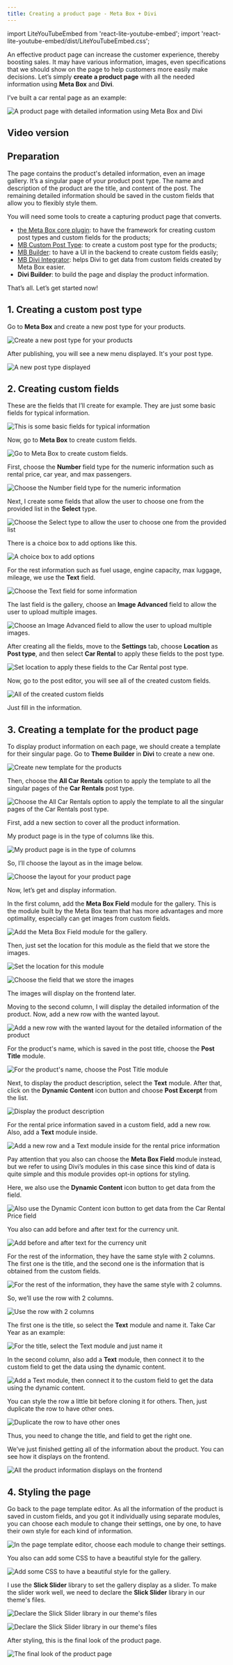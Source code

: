 ```yaml
---
title: Creating a product page - Meta Box + Divi
---
```

import LiteYouTubeEmbed from 'react-lite-youtube-embed';
import 'react-lite-youtube-embed/dist/LiteYouTubeEmbed.css';

An effective product page can increase the customer experience, thereby boosting sales. It may have various information, images, even specifications that we should show on the page to help customers more easily make decisions. Let’s simply **create a product page** with all the needed information using **Meta Box** and **Divi**.

I’ve built a car rental page as an example:

![A product page with detailed information using Meta Box and Divi](https://imgur.elightup.com/aIP5koT.png)

## Video version

<LiteYouTubeEmbed id='m_nVNG0b7SY' />

## Preparation

The page contains the product's detailed information, even an image gallery. It’s a singular page of your product post type. The name and description of the product are the title, and content of the post. The remaining detailed information should be saved in the custom fields that allow you to flexibly style them.

You will need some tools to create a capturing product page that converts.
* [the Meta Box core plugin](https://wordpress.org/plugins/meta-box/): to have the framework for creating custom post types and custom fields for the products;
* [MB Custom Post Type](https://metabox.io/plugins/custom-post-type/): to create a custom post type for the products;
* [MB Builder](https://metabox.io/plugins/meta-box-builder/): to have a UI in the backend to create custom fields easily;
* [MB Divi Integrator](https://metabox.io/plugins/mb-divi-integrator/): helps Divi to get data from custom fields created by Meta Box easier.
* **Divi Builder**: to build the page and display the product information.

That’s all. Let’s get started now!

## 1. Creating a custom post type

Go to **Meta Box** and create a new post type for your products.

![Create a new post type for your products](https://imgur.elightup.com/ZupjzBq.png)

After publishing, you will see a new menu displayed. It's your post type.

![A new post type displayed](https://imgur.elightup.com/uUJvBtB.png)

## 2. Creating custom fields

These are the fields that I’ll create for example. They are just some basic fields for typical information.

![This is some basic fields for typical information](https://imgur.elightup.com/ptvvIYY.png)

Now, go to **Meta Box** to create custom fields.

![Go to Meta Box to create custom fields.](https://imgur.elightup.com/L1TGOzd.png)

First, choose the **Number** field type for the numeric information such as rental price, car year, and max passengers.

![Choose the Number field type for the numeric information](https://imgur.elightup.com/312wMwY.png)

Next, I create some fields that allow the user to choose one from the provided list in the **Select** type.

![Choose the Select type to allow the user to choose one from the provided list](https://imgur.elightup.com/7bObtM9.png)

There is a choice box to add options like this.

![A choice box to add options](https://imgur.elightup.com/cEsHD0m.png)

For the rest information such as fuel usage, engine capacity, max luggage, mileage, we use the **Text** field.

![Choose the Text field for some information](https://imgur.elightup.com/gaKpAAg.png)

The last field is the gallery, choose an **Image Advanced** field to allow the user to upload multiple images.

![Choose an Image Advanced field to allow the user to upload multiple images.](https://imgur.elightup.com/FUdf7Wm.png)

After creating all the fields, move to the **Settings** tab, choose **Location** as **Post type**, and then select **Car Rental** to apply these fields to the post type.

![Set location to apply these fields to the Car Rental post type.](https://imgur.elightup.com/SK0vrhr.png)

Now, go to the post editor, you will see all of the created custom fields.

![All of the created custom fields](https://imgur.elightup.com/vvxP6Z8.png)

Just fill in the information.

## 3. Creating a template for the product page

To display product information on each page, we should create a template for their singular page. Go to **Theme Builder** in **Divi** to create a new one.

![Create new template for the products](https://imgur.elightup.com/Izt4QPi.png)

Then, choose the **All Car Rentals** option to apply the template to all the singular pages of the **Car Rentals** post type.

![Choose the All Car Rentals option to apply the template to all the singular pages of the Car Rentals post type.](https://imgur.elightup.com/wH3UsQ4.png)

First, add a new section to cover all the product information.

My product page is in the type of columns like this.

![My product page is in the type of columns](https://imgur.elightup.com/Z3wQb8u.png)

So, I’ll choose the layout as in the image below.

![Choose the layout for your product page](https://imgur.elightup.com/8AIUssp.png)

Now, let’s get and display information.

In the first column, add the **Meta Box Field** module for the gallery. This is the module built by the Meta Box team that has more advantages and more optimality, especially can get images from custom fields.

![Add the Meta Box Field module for the gallery.](https://imgur.elightup.com/NM5Yckf.png)

Then, just set the location for this module as the field that we store the images.

![Set the location for this module](https://imgur.elightup.com/ZSH0oqF.png)

![Choose the field that we store the images](https://imgur.elightup.com/KAPG5gw.png)

The images will display on the frontend later.

Moving to the second column, I will display the detailed information of the product. Now, add a new row with the wanted layout.

![Add a new row with the wanted layout for the detailed information of the product](https://imgur.elightup.com/MOmuGsK.png)

For the product's name, which is saved in the post title, choose the **Post Title** module.

![For the product's name, choose the Post Title module](https://imgur.elightup.com/FhHM0Ps.png)

Next, to display the product description, select the **Text** module. After that, click on the **Dynamic Content** icon button and choose **Post Excerpt** from the list.

![Display the product description](https://imgur.elightup.com/R7TYMzk.gif)

For the rental price information saved in a custom field, add a new row. Also, add a **Text** module inside.

![Add a new row and a Text module inside for the rental price information](https://imgur.elightup.com/Hhhc9ud.png)

Pay attention that you also can choose the **Meta Box Field** module instead, but we refer to using Divi’s modules in this case since this kind of data is quite simple and this module provides opt-in options for styling.

Here, we also use the **Dynamic Content** icon button to get data from the field.

![Also use the Dynamic Content icon button to get data from the Car Rental Price field](https://imgur.elightup.com/TFqdMF5.png)

You also can add before and after text for the currency unit.

![Add before and after text for the currency unit](https://imgur.elightup.com/dwCN7d5.png)

For the rest of the information, they have the same style with 2 columns. The first one is the title, and the second one is the information that is obtained from the custom fields.

![For the rest of the information, they have the same style with 2 columns.](https://imgur.elightup.com/BBwdANr.png)

So, we’ll use the row with 2 columns.

![Use the row with 2 columns](https://imgur.elightup.com/LfNpkBn.png)

The first one is the title, so select the **Text** module and name it. Take Car Year as an example:

![For the title, select the Text module and just name it](https://imgur.elightup.com/EjTZUEu.png)

In the second column, also add a **Text** module, then connect it to the custom field to get the data using the dynamic content.

![Add a Text module, then connect it to the custom field to get the data using the dynamic content.](https://imgur.elightup.com/CJDv7Sy.gif)

You can style the row a little bit before cloning it for others. Then, just duplicate the row to have other ones.

![Duplicate the row to have other ones](https://imgur.elightup.com/fbcVS9V.png)

Thus, you need to change the title, and field to get the right one.

We’ve just finished getting all of the information about the product. You can see how it displays on the frontend.

![All the product information displays on the frontend](https://imgur.elightup.com/NsviAdx.png)

## 4. Styling the page

Go back to the page template editor. As all the information of the product is saved in custom fields, and you got it individually using separate modules, you can choose each module to change their settings, one by one, to have their own style for each kind of information.

![In the page template editor, choose each module to change their settings.](https://imgur.elightup.com/4Zc7ROK.png)

You also can add some CSS to have a beautiful style for the gallery.

![Add some CSS to have a beautiful style for the gallery.](https://imgur.elightup.com/JIyvliZ.png)

I use the **Slick Slider** library to set the gallery display as a slider. To make the slider work well, we need to declare the **Slick Slider** library in our theme's files.

![Declare the Slick Slider library in our theme's files](https://imgur.elightup.com/Zq1Shu8.png)

![Declare the Slick Slider library in our theme's files](https://imgur.elightup.com/6r85bWX.png)

After styling, this is the final look of the product page.

![The final look of the product page](https://imgur.elightup.com/aIP5koT.png)


